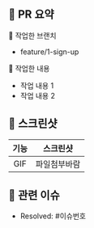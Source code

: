 ## 🌴 PR 요약

🌱 작업한 브랜치
- feature/1-sign-up

🌱 작업한 내용
- 작업 내용 1
- 작업 내용 2

## 📸 스크린샷
|기능|스크린샷|
|:--:|:--:|
|GIF|파일첨부바람|

## 📮 관련 이슈
- Resolved: #이슈번호